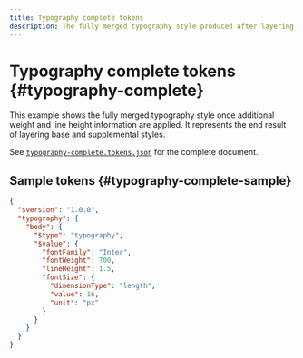 ```yaml
---
title: Typography complete tokens
description: The fully merged typography style produced after layering.
---
```


# Typography complete tokens {#typography-complete}

This example shows the fully merged typography style once additional weight and line height information are applied. It represents the end result of layering base and supplemental styles.

See [`typography-complete.tokens.json`](https://github.com/bylapidist/dtif/blob/main/examples/typography-complete.tokens.json) for the complete document.

## Sample tokens {#typography-complete-sample}

```json dtif
{
  "$version": "1.0.0",
  "typography": {
    "body": {
      "$type": "typography",
      "$value": {
        "fontFamily": "Inter",
        "fontWeight": 700,
        "lineHeight": 1.5,
        "fontSize": {
          "dimensionType": "length",
          "value": 16,
          "unit": "px"
        }
      }
    }
  }
}
```
